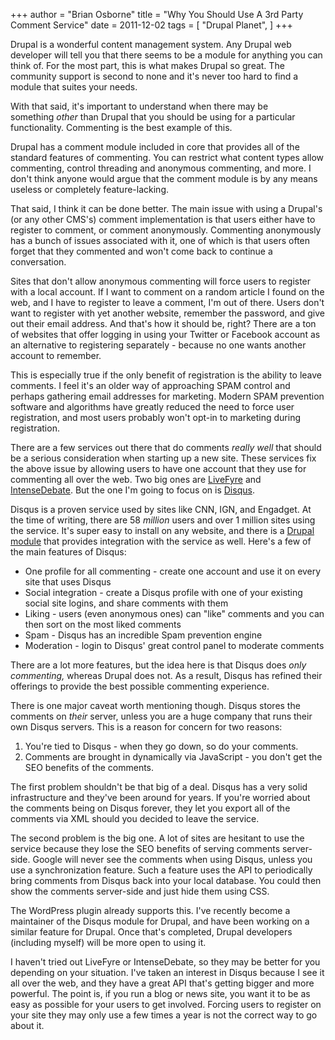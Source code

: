 +++
author = "Brian Osborne"
title = "Why You Should Use A 3rd Party Comment Service"
date = 2011-12-02
tags = [
  "Drupal Planet",
]
+++

Drupal is a wonderful content management system. Any Drupal web developer will tell you that there seems to be a module for anything you can think of. For the most part, this is what makes Drupal so great. The community support is second to none and it's never too hard to find a module that suites your needs.

With that said, it's important to understand when there may be something _other_ than Drupal that you should be using for a particular functionality. Commenting is the best example of this.

Drupal has a comment module included in core that provides all of the standard features of commenting. You can restrict what content types allow commenting, control threading and anonymous commenting, and more. I don't think anyone would argue that the comment module is by any means useless or completely feature-lacking.

That said, I think it can be done better. The main issue with using a Drupal's (or any other CMS's) comment implementation is that users either have to register to comment, or comment anonymously. Commenting anonymously has a bunch of issues associated with it, one of which is that users often forget that they commented and won't come back to continue a conversation.

Sites that don't allow anonymous commenting will force users to register with a local account. If I want to comment on a random article I found on the web, and I have to register to leave a comment, I'm out of there. Users don't want to register with yet another website, remember the password, and give out their email address. And that's how it should be, right? There are a ton of websites that offer logging in using your Twitter or Facebook account as an alternative to registering separately - because no one wants another account to remember.

This is especially true if the only benefit of registration is the ability to leave comments. I feel it's an older way of approaching SPAM control and perhaps gathering email addresses for marketing. Modern SPAM prevention software and algorithms have greatly reduced the need to force user registration, and most users probably won't opt-in to marketing during registration.

There are a few services out there that do comments _really well_ that should be a serious consideration when starting up a new site. These services fix the above issue by allowing users to have one account that they use for commenting all over the web. Two big ones are [LiveFyre](http://livefyre.com) and [IntenseDebate](http://intensedebate.com). But the one I'm going to focus on is [Disqus](http://disqus.com).

Disqus is a proven service used by sites like CNN, IGN, and Engadget. At the time of writing, there are 58 _million_ ​users and over 1 million sites using the service. It's super easy to install on any website, and there is a [Drupal module](http://drupal.org/project/disqus) that provides integration with the service as well. Here's a few of the main features of Disqus:

*   One profile for all commenting - create one account and use it on every site that uses Disqus
*   Social integration - create a Disqus profile with one of your existing social site logins, and share comments with them
*   Liking - users (even anonymous ones) can "like" comments and you can then sort on the most liked comments
*   Spam - Disqus has an incredible Spam prevention engine
*   Moderation - login to Disqus' great control panel to moderate comments

There are a lot more features, but the idea here is that Disqus does _only commenting,_ whereas Drupal does not. As a result, Disqus has refined their offerings to provide the best possible commenting experience.

There is one major caveat worth mentioning though. Disqus stores the comments on _their_ server, unless you are a huge company that runs their own Disqus servers. This is a reason for concern for two reasons:

1.  You're tied to Disqus - when they go down, so do your comments.
2.  Comments are brought in dynamically via JavaScript - you don't get the SEO benefits of the comments.

The first problem shouldn't be that big of a deal. Disqus has a very solid infrastructure and they've been around for years. If you're worried about the comments being on Disqus forever, they let you export all of the comments via XML should you decided to leave the service.

The second problem is the big one. A lot of sites are hesitant to use the service because they lose the SEO benefits of serving comments server-side. Google will never see the comments when using Disqus, unless you use a synchronization feature. Such a feature uses the API to periodically bring comments from Disqus back into your local database. You could then show the comments server-side and just hide them using CSS.

The WordPress plugin already supports this. I've recently become a maintainer of the Disqus module for Drupal, and have been working on a similar feature for Drupal. Once that's completed, Drupal developers (including myself) will be more open to using it.

I haven't tried out LiveFyre or IntenseDebate, so they may be better for you depending on your situation. I've taken an interest in Disqus because I see it all over the web, and they have a great API that's getting bigger and more powerful. The point is, if you run a blog or news site, you want it to be as easy as possible for your users to get involved. Forcing users to register on your site they may only use a few times a year is not the correct way to go about it.
